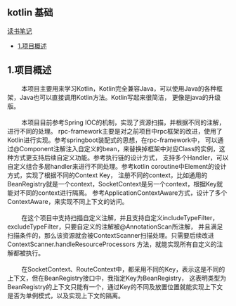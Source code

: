 ## kotlin 基础

[读书笔记](ReadNotes.md)

* [1.项目概述](#1)

<h2 id="1">1.项目概述</h2>
&emsp;&emsp; 本项目主要用来学习Kotlin，Kotlin完全兼容Java，可以使用Java的各种框架，Java也可以直接调用Kotlin方法。Kotlin写起来很简洁，
更像是java的升级版。

<br>
<br>
&emsp;&emsp; 本项目目前参考Spring IOC的机制，实现了资源扫描，并根据不同的注解，进行不同的处理。
rpc-framework主要是对之前项目中rpc框架的改进，使用了Kotlin进行实现。参考springboot装配式的思想，在rpc-framework中，
可以通过@Component注解注入自定义的bean，来替换掉框架中对应Class的实例，这种方式更支持后续自定义功能。参考执行链的设计方式，
支持多个Handler，可以自定义组合多层handler来进行不同处理。参考kotlin coroutine中Element的设计方式，实现了根据不同的Context Key，
注册不同的context，比如通用的BeanRegistry就是一个context，SocketContext是另一个context，根据Key就能对不同的context进行隔离。
参考ApplicationContextAware方式，设计了多个ContextAware，来实现不同上下文的访问。

<br>
<br>
&emsp;&emsp; 在这个项目中支持扫描自定义注解，并且支持自定义includeTypeFilter， excludeTypeFilter，只要自定义的注解被@AnnotationScan所注解，
并且满足扫描条件的，那么该资源就会被ContextScanner扫描处理。只需要后续改进ContextScanner.handleResourceProcessors 方法，就能实现所有自定义的注解都被执行。

<br>
<br>
&emsp;&emsp; 在SocketContext、RouteContext中，都采用不同的Key，表示这是不同的上下文，但在BeanRegistry接口中，我指定Key为BeanRegistry，
这表明类型为BeanRegistry的上下文只能有一个，通过Key的不同及放置位置就能实现上下文是否为单例模式，以及实现上下文的隔离。
